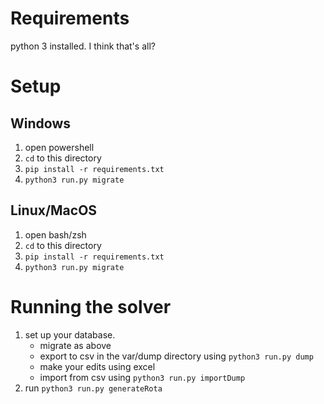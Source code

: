 # Requirements
python 3 installed.  I think that's all?
# Setup
## Windows
1. open powershell
2. `cd` to this directory
3. `pip install -r requirements.txt`
4. `python3 run.py migrate`
## Linux/MacOS
1. open bash/zsh
2. `cd` to this directory
3. `pip install -r requirements.txt`
4. `python3 run.py migrate`

# Running the solver
1. set up your database.
    * migrate as above
    * export to csv in the var/dump directory using `python3 run.py dump`
    * make your edits using excel
    * import from csv using `python3 run.py importDump`
2. run `python3 run.py generateRota`